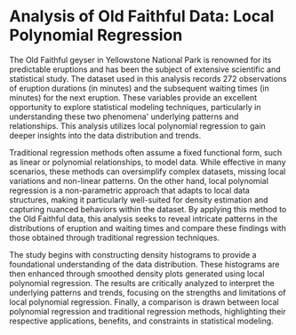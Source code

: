 # Analysis of Old Faithful Data: Local Polynomial Regression
The Old Faithful geyser in Yellowstone National Park is renowned for its predictable eruptions and has been the subject of extensive scientific and statistical study. The dataset used in this analysis records 272 observations of eruption durations (in minutes) and the subsequent waiting times (in minutes) for the next eruption. These variables provide an excellent opportunity to explore statistical modeling techniques, particularly in understanding these two phenomena' underlying patterns and relationships. This analysis utilizes local polynomial regression to gain deeper insights into the data distribution and trends.

Traditional regression methods often assume a fixed functional form, such as linear or polynomial relationships, to model data. While effective in many scenarios, these methods can oversimplify complex datasets, missing local variations and non-linear patterns. On the other hand, local polynomial regression is a non-parametric approach that adapts to local data structures, making it particularly well-suited for density estimation and capturing nuanced behaviors within the dataset. By applying this method to the Old Faithful data, this analysis seeks to reveal intricate patterns in the distributions of eruption and waiting times and compare these findings with those obtained through traditional regression techniques.

The study begins with constructing density histograms to provide a foundational understanding of the data distribution. These histograms are then enhanced through smoothed density plots generated using local polynomial regression. The results are critically analyzed to interpret the underlying patterns and trends, focusing on the strengths and limitations of local polynomial regression. Finally, a comparison is drawn between local polynomial regression and traditional regression methods, highlighting their respective applications, benefits, and constraints in statistical modeling.
